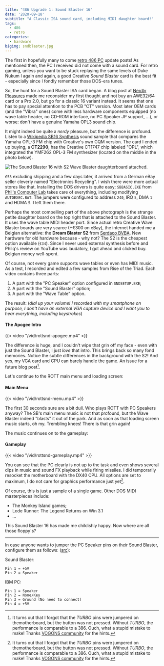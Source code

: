 ```yaml
---
title: "486 Upgrade 1: Sound Blaster 16"
date: '2020-09-18'
subtitle: "A Classic ISA sound card, including MIDI daughter board!"
tags:
  - 486
  - retro
categories:
  - hardware
bigimg: sndblaster.jpg
---
```


The first in hopefully many to come [retro 486 PC](/post/2020/09/reviving-a-80486/) update posts! As mentioned then, the PC I received did not come with a sound card. For retro gaming, unless you want to be stuck replaying the same levels of Duke Nukum I again and again, a good Creative _Sound Blaster_ card is the best fit - especially since I fondly remember those DOS-era tunes.

So, the hunt for a Sound Blaster ISA card began. A blog post at [Nerdly Pleasures](https://nerdlypleasures.blogspot.com/2012/07/sound-blaster-16-trials-and-tribulations.html) made me reconsider my first thought and not buy an AWE32/64 card or a Pro 2.0, but go for a classic 16 variant instead. It seems that one has to pay special attention to the PCB "CT" version. Most later OEM cards (and the "Vibra" ones) come with less hardware components equipped (no wave table header, no CD-ROM interface, no PC Speaker JP support, ...), or worse: don't have a genuine Yamaha OPL3 sound chip. 

It might indeed be quite a _nerdy_ pleasure, but the difference is profound. Listen to a [Wikipedia SB16 Synthesis](https://en.wikipedia.org/wiki/Sound_Blaster_16#OPL-3_FM_and_CQM_Synthesis_options) sound sample that compares the Yamaha OPL-3 FM chip with Creative's own CQM version. The card I ended up buying, a **CT2290**, has the Creative CT1747 chip labeled "OPL", which integrated the YMF262 OPL-3 FM synthesizer (located on the middle in the photo below). 

![](../sndblaster.jpg "The Sound Blaster 16 with S2 Wave Blaster daughterboard attached.")

`€53` excluding shipping and a few days later, it arrived from a German eBay seller cleverly named "Electronics Recycling". I wish there were more actual stores like that. Installing the DOS drivers is quite easy; `SBBASIC.EXE` from [Phil's Computer Lab](philscomputerlab.com/creative-labs-drivers.html) takes care of everything, including modifying `AUTOEXEC.BAT`. The jumpers were configured to address `240`, IRQ `5`, DMA `1` and HDMA `5`. I left them there. 

Perhaps the most compelling part of the above photograph is the strange petite daughter board on the top right that is attached to the Sound Blaster. It uses the wave table MIDI header port. Since actual retro Creative Wave Blaster boards are very scarce (+€300 on eBay), the internet handed me a Belgian alternative: the **Dream Blaster S2** from [Serdaco BVBA](https://www.serdashop.com). New hardware for old hardware because - why not? The S2 is the cheapest option available (`€34`). Since I never used external synthesis before and Philq's review on YouTube was laudatory, I got ahead and clicked buy. Belgian money well-spent. 

Of course, not every game supports wave tables or even has MIDI music. As a test, I recorded and edited a few samples from Rise of the Triad. Each video contains three parts:

1. A part with the "PC Speaker" option configured in `SNDSETUP.EXE`;
2. A part with the "Sound Blaster" option;
3. A part with the "Wave Table" option.

The result: (_dial up your volume! I recorded with my smartphone on purpose, I don't have an external VGA capture device and I want you to hear everything, including keystrokes_)

#### The Apogee Intro

{{< video "/vid/rottsnd-apogee.mp4" >}}

The difference is huge, and I couldn't wipe that grin off my face - even with just the Sound Blaster, I just _love_ that intro. This brings back so many fond memories. Notice the subtle differences in the background with the S2! And yes, my VGA card and CPU can barely handle the game. An issue for a future blog post[^perf]. 

Let's continue to the ROTT main menu and loading screen:

#### Main Menu

{{< video "/vid/rottsnd-menu.mp4" >}}

The first 30 seconds sure are a bit dull. Who plays ROTT with PC Speakers anyway? The SB's main menu music is not that profound, but the Wave Blaster indeed "blasts" it out of the park. And as soon as that loading screen music starts, oh my. Trembling knees! There is that grin again!

The music continues on to the gameplay:

#### Gameplay

{{< video "/vid/rottsnd-gameplay.mp4" >}}

You can see that the PC clearly is not up to the task and even shows several dips in music and sound FX playback while firing missiles. I did temporarily resocket the motherboard with the DX40 CPU. All options are set to maximum, I do not care for graphics performance just yet[^perf]. 

Of course, this is just a sample of a single game. Other DOS MIDI masterpieces include:

- The Monkey Island games;
- Lode Runner: The Legend Returns on Win 3.1
- ...

This Sound Blaster 16 has made me childishly happy.  Now where are all those floppy's?

---

In case anyone wants to jumper the PC Speaker pins on their Sound Blaster, configure them as follows: ([src](https://www.vogons.org/viewtopic.php?f=9&t=18283&p=131727&hilit=sound%20blaster%20speaker#p131727)):

Sound Blaster:
```
Pin 1 = +5V
Pin 2 = Speaker
```
IBM PC:
```
Pin 1 = Speaker
Pin 2 = None/Key
Pin 3 = Ground (No need to connect)
Pin 4 = +5V
```


[^perf]: It turns out that I forgot that the _TURBO_ pins were jumpered on themotherboard, but the button was not pressed. Without _TURBO_, the performance is comparable to a 386. Ouch, what a stupid mistake to make! Thanks [VOGONS community](https://www.vogons.org/viewtopic.php?f=46&t=76632) for the hints. 
